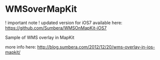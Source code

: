 WMSoverMapKit
=============
! important note !
updated version for iOS7 available here: https://github.com/Sumbera/WMSOnMapKit-iOS7


Sample of WMS overlay in MapKit

more info here: http://blog.sumbera.com/2012/12/20/wms-overlay-in-ios-mapkit/

